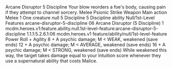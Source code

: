 <ability>
  <name>Arcane Disruptor</name>
  <cost>5 Discipline</cost>
  <flavor>Your blow reorders a foe&apos;s body, causing pain if they attempt to channel sorcery.</flavor>
  <keywords>
    <keyword>Melee</keyword>
    <keyword>Psionic</keyword>
    <keyword>Strike</keyword>
    <keyword>Weapon</keyword>
  </keywords>
  <type>Main action</type>
  <distance>Melee 1</distance>
  <target>One creature</target>
  <metadata>
    <class>null</class>
    <cost>5 Discipline</cost>
    <cost_amount>5</cost_amount>
    <cost_resource>Discipline</cost_resource>
    <feature_type>ability</feature_type>
    <file_dpath>Null/1st-Level Features</file_dpath>
    <item_id>arcane-disruptor-5-discipline</item_id>
    <item_index>06</item_index>
    <item_name>Arcane Disruptor (5 Discipline)</item_name>
    <level>1</level>
    <scc>mcdm.heroes.v1:feature.ability.null.1st-level-feature:arcane-disruptor-5-discipline</scc>
    <scdc>1.1.1:5.2.6.1:06</scdc>
    <source>mcdm.heroes.v1</source>
    <type>feature/ability/null/1st-level-feature</type>
  </metadata>
  <effects>
    <effect type="roll">
      <roll>Power Roll + Agility</roll>
      <t1>8 + A psychic damage; M &lt; WEAK, weakened (save ends)</t1>
      <t2>12 + A psychic damage; M &lt; AVERAGE, weakened (save ends)</t2>
      <t3>16 + A psychic damage; M &lt; STRONG, weakened (save ends)</t3>
    </effect>
    <effect type="mundane">While weakened this way, the target takes damage equal to your Intuition score whenever they use a supernatural ability that costs Malice.</effect>
  </effects>
</ability>
